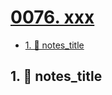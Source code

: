 # [0076. xxx](https://github.com/Tdahuyou/TNotes.nodejs/tree/main/notes/0076.%20xxx)

<!-- region:toc -->

- [1. 📒 notes_title](#1--notes_title)

<!-- endregion:toc -->

## 1. 📒 notes_title
